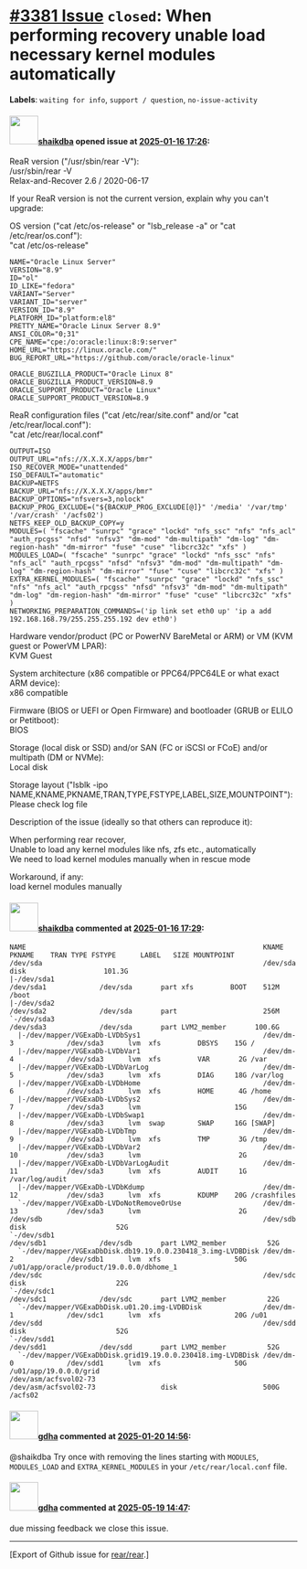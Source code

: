# [\#3381 Issue](https://github.com/rear/rear/issues/3381) `closed`: When performing recovery unable load necessary kernel modules automatically

**Labels**: `waiting for info`, `support / question`,
`no-issue-activity`

#### <img src="https://avatars.githubusercontent.com/u/192921888?v=4" width="50">[shaikdba](https://github.com/shaikdba) opened issue at [2025-01-16 17:26](https://github.com/rear/rear/issues/3381):

ReaR version ("/usr/sbin/rear -V"):  
/usr/sbin/rear -V  
Relax-and-Recover 2.6 / 2020-06-17

If your ReaR version is not the current version, explain why you can't
upgrade:

OS version ("cat /etc/os-release" or "lsb\_release -a" or "cat
/etc/rear/os.conf"):  
"cat /etc/os-release"

    NAME="Oracle Linux Server"
    VERSION="8.9"
    ID="ol"
    ID_LIKE="fedora"
    VARIANT="Server"
    VARIANT_ID="server"
    VERSION_ID="8.9"
    PLATFORM_ID="platform:el8"
    PRETTY_NAME="Oracle Linux Server 8.9"
    ANSI_COLOR="0;31"
    CPE_NAME="cpe:/o:oracle:linux:8:9:server"
    HOME_URL="https://linux.oracle.com/"
    BUG_REPORT_URL="https://github.com/oracle/oracle-linux"

    ORACLE_BUGZILLA_PRODUCT="Oracle Linux 8"
    ORACLE_BUGZILLA_PRODUCT_VERSION=8.9
    ORACLE_SUPPORT_PRODUCT="Oracle Linux"
    ORACLE_SUPPORT_PRODUCT_VERSION=8.9

ReaR configuration files ("cat /etc/rear/site.conf" and/or "cat
/etc/rear/local.conf"):  
"cat /etc/rear/local.conf"

    OUTPUT=ISO
    OUTPUT_URL="nfs://X.X.X.X/apps/bmr"
    ISO_RECOVER_MODE="unattended"
    ISO_DEFAULT="automatic"
    BACKUP=NETFS
    BACKUP_URL="nfs://X.X.X.X/apps/bmr"
    BACKUP_OPTIONS="nfsvers=3,nolock"
    BACKUP_PROG_EXCLUDE=("${BACKUP_PROG_EXCLUDE[@]}" '/media' '/var/tmp' '/var/crash' '/acfs02')
    NETFS_KEEP_OLD_BACKUP_COPY=y
    MODULES=( "fscache" "sunrpc" "grace" "lockd" "nfs_ssc" "nfs" "nfs_acl" "auth_rpcgss" "nfsd" "nfsv3" "dm-mod" "dm-multipath" "dm-log" "dm-region-hash" "dm-mirror" "fuse" "cuse" "libcrc32c" "xfs" )
    MODULES_LOAD=( "fscache" "sunrpc" "grace" "lockd" "nfs_ssc" "nfs" "nfs_acl" "auth_rpcgss" "nfsd" "nfsv3" "dm-mod" "dm-multipath" "dm-log" "dm-region-hash" "dm-mirror" "fuse" "cuse" "libcrc32c" "xfs" )
    EXTRA_KERNEL_MODULES=( "fscache" "sunrpc" "grace" "lockd" "nfs_ssc" "nfs" "nfs_acl" "auth_rpcgss" "nfsd" "nfsv3" "dm-mod" "dm-multipath" "dm-log" "dm-region-hash" "dm-mirror" "fuse" "cuse" "libcrc32c" "xfs" )
    NETWORKING_PREPARATION_COMMANDS=('ip link set eth0 up' 'ip a add 192.168.168.79/255.255.255.192 dev eth0')

Hardware vendor/product (PC or PowerNV BareMetal or ARM) or VM (KVM
guest or PowerVM LPAR):  
KVM Guest

System architecture (x86 compatible or PPC64/PPC64LE or what exact ARM
device):  
x86 compatible

Firmware (BIOS or UEFI or Open Firmware) and bootloader (GRUB or ELILO
or Petitboot):  
BIOS

Storage (local disk or SSD) and/or SAN (FC or iSCSI or FCoE) and/or
multipath (DM or NVMe):  
Local disk

Storage layout ("lsblk -ipo
NAME,KNAME,PKNAME,TRAN,TYPE,FSTYPE,LABEL,SIZE,MOUNTPOINT"):  
Please check log file

Description of the issue (ideally so that others can reproduce it):

When performing rear recover,  
Unable to load any kernel modules like nfs, zfs etc., automatically  
We need to load kernel modules manually when in rescue mode

Workaround, if any:  
load kernel modules manually

#### <img src="https://avatars.githubusercontent.com/u/192921888?v=4" width="50">[shaikdba](https://github.com/shaikdba) commented at [2025-01-16 17:29](https://github.com/rear/rear/issues/3381#issuecomment-2596310030):

    NAME                                                          KNAME                 PKNAME    TRAN TYPE FSTYPE      LABEL   SIZE MOUNTPOINT
    /dev/sda                                                      /dev/sda                             disk                   101.3G
    |-/dev/sda1                                                   /dev/sda1             /dev/sda       part xfs         BOOT    512M /boot
    |-/dev/sda2                                                   /dev/sda2             /dev/sda       part                     256M
    `-/dev/sda3                                                   /dev/sda3             /dev/sda       part LVM2_member       100.6G
      |-/dev/mapper/VGExaDb-LVDbSys1                              /dev/dm-3             /dev/sda3      lvm  xfs         DBSYS    15G /
      |-/dev/mapper/VGExaDb-LVDbVar1                              /dev/dm-4             /dev/sda3      lvm  xfs         VAR       2G /var
      |-/dev/mapper/VGExaDb-LVDbVarLog                            /dev/dm-5             /dev/sda3      lvm  xfs         DIAG     18G /var/log
      |-/dev/mapper/VGExaDb-LVDbHome                              /dev/dm-6             /dev/sda3      lvm  xfs         HOME      4G /home
      |-/dev/mapper/VGExaDb-LVDbSys2                              /dev/dm-7             /dev/sda3      lvm                       15G
      |-/dev/mapper/VGExaDb-LVDbSwap1                             /dev/dm-8             /dev/sda3      lvm  swap        SWAP     16G [SWAP]
      |-/dev/mapper/VGExaDb-LVDbTmp                               /dev/dm-9             /dev/sda3      lvm  xfs         TMP       3G /tmp
      |-/dev/mapper/VGExaDb-LVDbVar2                              /dev/dm-10            /dev/sda3      lvm                        2G
      |-/dev/mapper/VGExaDb-LVDbVarLogAudit                       /dev/dm-11            /dev/sda3      lvm  xfs         AUDIT     1G /var/log/audit
      |-/dev/mapper/VGExaDb-LVDbKdump                             /dev/dm-12            /dev/sda3      lvm  xfs         KDUMP    20G /crashfiles
      `-/dev/mapper/VGExaDb-LVDoNotRemoveOrUse                    /dev/dm-13            /dev/sda3      lvm                        2G
    /dev/sdb                                                      /dev/sdb                             disk                      52G
    `-/dev/sdb1                                                   /dev/sdb1             /dev/sdb       part LVM2_member          52G
      `-/dev/mapper/VGExaDbDisk.db19.19.0.0.230418_3.img-LVDBDisk /dev/dm-2             /dev/sdb1      lvm  xfs                  50G /u01/app/oracle/product/19.0.0.0/dbhome_1
    /dev/sdc                                                      /dev/sdc                             disk                      22G
    `-/dev/sdc1                                                   /dev/sdc1             /dev/sdc       part LVM2_member          22G
      `-/dev/mapper/VGExaDbDisk.u01.20.img-LVDBDisk               /dev/dm-1             /dev/sdc1      lvm  xfs                  20G /u01
    /dev/sdd                                                      /dev/sdd                             disk                      52G
    `-/dev/sdd1                                                   /dev/sdd1             /dev/sdd       part LVM2_member          52G
      `-/dev/mapper/VGExaDbDisk.grid19.19.0.0.230418.img-LVDBDisk /dev/dm-0             /dev/sdd1      lvm  xfs                  50G /u01/app/19.0.0.0/grid
    /dev/asm/acfsvol02-73                                         /dev/asm/acfsvol02-73                disk                     500G /acfs02

#### <img src="https://avatars.githubusercontent.com/u/888633?u=cdaeb31efcc0048d3619651aa18dd4b76e636b21&v=4" width="50">[gdha](https://github.com/gdha) commented at [2025-01-20 14:56](https://github.com/rear/rear/issues/3381#issuecomment-2602633769):

@shaikdba Try once with removing the lines starting with `MODULES`,
`MODULES_LOAD` and `EXTRA_KERNEL_MODULES` in your `/etc/rear/local.conf`
file.

#### <img src="https://avatars.githubusercontent.com/u/888633?u=cdaeb31efcc0048d3619651aa18dd4b76e636b21&v=4" width="50">[gdha](https://github.com/gdha) commented at [2025-05-19 14:47](https://github.com/rear/rear/issues/3381#issuecomment-2891317217):

due missing feedback we close this issue.

------------------------------------------------------------------------

\[Export of Github issue for
[rear/rear](https://github.com/rear/rear).\]
